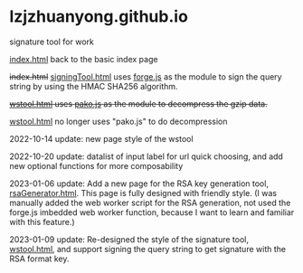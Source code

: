 # lzjzhuanyong.github.io
signature tool for work

[index.html](https://lzjzhuanyong.github.io) back to the basic index page

~~index.html~~ [signingTool.html](https://lzjzhuanyong.github.io/signingTool.html) uses [forge.js](https://github.com/digitalbazaar/forge) as the module to sign the query string by using the HMAC SHA256 algorithm. 

~~[wstool.html](https://lzjzhuanyong.github.io/wstool.html) uses [pako.js](https://github.com/nodeca/pako) as the module to decompress the gzip data.~~

[wstool.html](https://lzjzhuanyong.github.io/wstool.html) no longer uses "pako.js" to do decompression

2022-10-14 update: new page style of the wstool

2022-10-20 update: datalist of input label for url quick choosing, and add new optional functions for more composability

2023-01-06 update: Add a new page for the RSA key generation tool, [rsaGenerator.html](https://lzjzhuanyong.github.io/rsaGenerator.html).  This page is fully designed with friendly style. 
(I was manually added the web worker script for the RSA generation, not used the forge.js imbedded web worker function, because I want to learn and familiar with this feature.)

2023-01-09 update: Re-designed the style of the signature tool, [wstool.html](https://lzjzhuanyong.github.io/wstool.html), and support signing the query string to get signature with the RSA format key.
